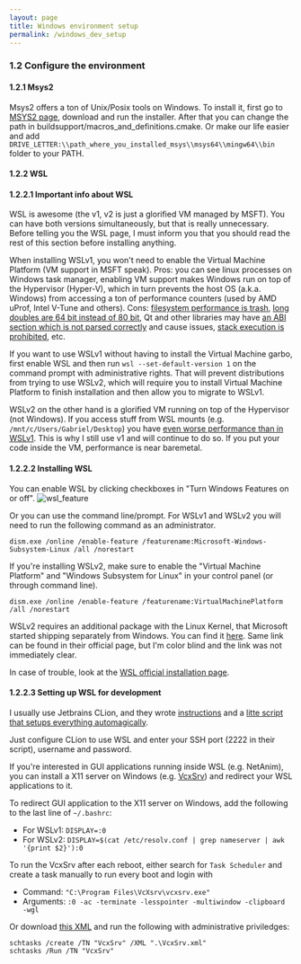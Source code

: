 ```yaml
---
layout: page
title: Windows environment setup
permalink: /windows_dev_setup
---
```



### 1.2 Configure the environment

#### 1.2.1 Msys2
Msys2 offers a ton of Unix/Posix tools on Windows. To install it, first go to [MSYS2 page](https://www.msys2.org/), download and run the installer.
After that you can change the path in buildsupport/macros_and_definitions.cmake. Or make our life easier and add `DRIVE_LETTER:\\path_where_you_installed_msys\\msys64\\mingw64\\bin` folder to your PATH.

#### 1.2.2 WSL

#### 1.2.2.1 Important info about WSL
WSL is awesome (the v1, v2 is just a glorified VM managed by MSFT). You can have both versions simultaneously, but that is really unnecessary.
Before telling you the WSL page, I must inform you that you should read the rest of this section before installing anything.

When installing WSLv1, you won't need to enable the Virtual Machine Platform (VM support in MSFT speak).
Pros: you can see linux processes on Windows task manager, enabling VM support makes Windows run on top of the Hypervisor (Hyper-V), which in turn prevents the host OS (a.k.a. Windows) from accessing a ton of performance counters (used by AMD uProf, Intel V-Tune and others).
Cons: [filesystem performance is trash](https://github.com/microsoft/WSL/issues/873), [long doubles are 64 bit instead of 80 bit](https://github.com/microsoft/WSL/issues/830), Qt and other libraries may have [an ABI section which is not parsed correctly](https://github.com/microsoft/WSL/issues/3023) and cause issues, [stack execution is prohibited](https://github.com/microsoft/WSL/issues/2553#issuecomment-335201548), etc.

If you want to use WSLv1 without having to install the Virtual Machine garbo, first enable WSL and then run `wsl --set-default-version 1` on the command prompt with administrative rights. That will prevent distributions from trying to use WSLv2, which will require you to install Virtual Machine Platform to finish installation and then allow you to migrate to WSLv1.

WSLv2 on the other hand is a glorified VM running on top of the Hypervisor (not Windows).
If you access stuff from WSL mounts (e.g. `/mnt/c/Users/Gabriel/Desktop`) you have [even worse performance than in WSLv1](https://github.com/microsoft/WSL/issues/4197).
This is why I still use v1 and will continue to do so. If you put your code inside the VM, performance is near baremetal.

#### 1.2.2.2 Installing WSL

You can enable WSL by clicking checkboxes in "Turn Windows Features on or off".
![wsl_feature](/NS3/img/wsl_feature.png)

Or you can use the command line/prompt. For WSLv1 and WSLv2 you will need to run the following command as an administrator.
```
dism.exe /online /enable-feature /featurename:Microsoft-Windows-Subsystem-Linux /all /norestart
```

If you're installing WSLv2, make sure to enable the "Virtual Machine Platform" and "Windows Subsystem for Linux" in your control panel (or through command line).
```
dism.exe /online /enable-feature /featurename:VirtualMachinePlatform /all /norestart
```

WSLv2 requires an additional package with the Linux Kernel, that Microsoft started shipping separately from Windows. You can find it [here](https://wslstorestorage.blob.core.windows.net/wslblob/wsl_update_x64.msi). Same link can be found in their official page, but I'm color blind and the link was not immediately clear.

In case of trouble, look at the [WSL official installation page](https://docs.microsoft.com/en-us/windows/wsl/install-win10).

#### 1.2.2.3 Setting up WSL for development

I usually use Jetbrains CLion, and they wrote [instructions](https://www.jetbrains.com/help/clion/how-to-use-wsl-development-environment-in-product.html) and a [litte script that setups everything automagically](https://raw.githubusercontent.com/JetBrains/clion-wsl/master/ubuntu_setup_env.sh).

Just configure CLion to use WSL and enter your SSH port (2222 in their script), username and password.

If you're interested in GUI applications running inside WSL (e.g. NetAnim), you can install a X11 server on Windows (e.g. [VcxSrv](https://sourceforge.net/projects/vcxsrv/files/latest/download)) and redirect your WSL applications to it.

To redirect GUI application to the X11 server on Windows, add the following to the last line of `~/.bashrc`:
- For WSLv1: `DISPLAY=:0`
- For WSLv2: `DISPLAY=$(cat /etc/resolv.conf | grep nameserver | awk '{print $2}'):0`

To run the VcxSrv after each reboot, either search for `Task Scheduler` and create a task manually to run every boot and login with
- Command: `"C:\Program Files\VcXsrv\vcxsrv.exe"`
- Arguments: `:0 -ac -terminate -lesspointer -multiwindow -clipboard -wgl`

Or download [this XML](https://raw.githubusercontent.com/Gabrielcarvfer/WSLSetup/master/VcxSrv.xml) and run the following with administrative priviledges:
```
schtasks /create /TN "VcxSrv" /XML ".\VcxSrv.xml"
schtasks /Run /TN "VcxSrv"
```
